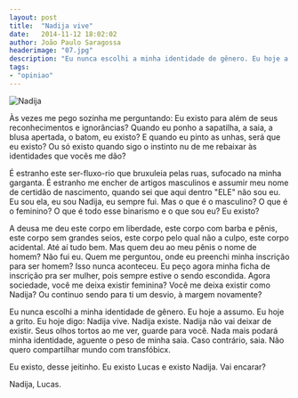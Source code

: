 ```yaml
---
layout: post
title:  "Nadija vive"
date:   2014-11-12 18:02:02
author: João Paulo Saragossa
headerimage: "07.jpg"
description: "Eu nunca escolhi a minha identidade de gênero. Eu hoje a assumo. Eu hoje a grito. Eu hoje digo: Nadija vive."
tags:
- "opiniao"
---
```


<img src="" alt="Nadija">

Às vezes me pego sozinha me perguntando: Eu existo para além de seus reconhecimentos e ignorâncias? Quando eu ponho a sapatilha, a saia, a blusa apertada, o batom, eu existo? E quando eu pinto as unhas, será que eu existo? Ou só existo quando sigo o instinto nu de me rebaixar às identidades que vocês me dão?

É estranho este ser-fluxo-rio que bruxuleia pelas ruas, sufocado na minha garganta. É estranho me encher de artigos masculinos e assumir meu nome de certidão de nascimento, quando sei que aqui dentro "ELE" não sou eu. Eu sou ela, eu sou Nadija, eu sempre fui. Mas o que é o masculino? O que é o feminino? O que é todo esse binarismo e o que sou eu? Eu existo?

A deusa me deu este corpo em liberdade, este corpo com barba e pênis, este corpo sem grandes seios, este corpo pelo qual não a culpo, este corpo acidental. Até aí tudo bem. Mas quem deu ao meu pênis o nome de homem? Não fui eu. Quem me perguntou, onde eu preenchi minha inscrição para ser homem? Isso nunca aconteceu. Eu peço agora minha ficha de inscrição pra ser mulher, pois sempre estive o sendo escondida. Agora sociedade, você me deixa existir feminina? Você me deixa existir como Nadija? Ou continuo sendo para ti um desvio, à margem novamente?

Eu nunca escolhi a minha identidade de gênero. Eu hoje a assumo. Eu hoje a grito. Eu hoje digo: Nadija vive. Nadija existe. Nadija não vai deixar de existir. Seus olhos tortos ao me ver, guarde para você. Nada mais podará minha identidade, aguente o peso de minha saia. Caso contrário, saia. Não quero compartilhar mundo com transfóbicx.

Eu existo, desse jeitinho. Eu existo Lucas e existo Nadija. Vai encarar?

Nadija, Lucas.